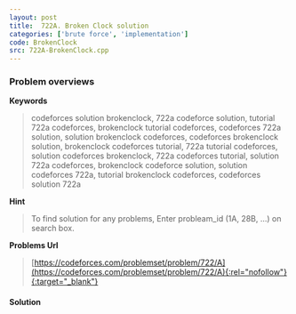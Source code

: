 ```yaml
---
layout: post
title:  722A. Broken Clock solution
categories: ['brute force', 'implementation']
code: BrokenClock
src: 722A-BrokenClock.cpp
---
```

### **Problem overviews**

**Keywords**
> codeforces solution brokenclock, 722a codeforce solution, tutorial 722a codeforces, brokenclock tutorial codeforces, codeforces 722a solution, solution brokenclock codeforces, codeforces brokenclock solution, brokenclock codeforces tutorial, 722a tutorial codeforces, solution codeforces brokenclock, 722a codeforces tutorial, solution 722a codeforces, brokenclock codeforce solution, solution codeforces 722a, tutorial brokenclock codeforces, codeforces solution 722a

**Hint**
> To find solution for any problems, Enter probleam_id (1A, 28B, ...) on search box. 

**Problems Url**
> [https://codeforces.com/problemset/problem/722/A](https://codeforces.com/problemset/problem/722/A){:rel="nofollow"}{:target="_blank"}

#### **Solution**



